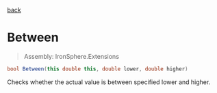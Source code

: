 ﻿

[back](/IronSphere.Extensions/types/DoubleExtension)

# Between

> Assembly: IronSphere.Extensions

```csharp
bool Between(this double this, double lower, double higher)
```

Checks whether the actual value is between specified lower and higher.

 